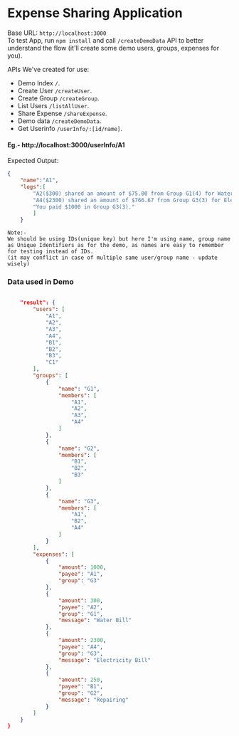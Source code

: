 # Expense Sharing Application
Base URL: `http://localhost:3000`  
To test App, run `npm install` and call `/createDemoData` API to better understand the flow (it'll create some demo users, groups, expenses for you).

APIs We've created for use:
* Demo Index `/`.
* Create User `/createUser`.
* Create Group `/createGroup`.
* List Users `/listAllUser`.
* Share Expense `/shareExpense`.
* Demo data `/createDemoData`.
* Get Userinfo `/userInfo/:[id/name]`. 

#### Eg.- http://localhost:3000/userInfo/A1
Expected Output:
```json
{
    "name":"A1",
    "logs":[
        "A2($300) shared an amount of $75.00 from Group G1(4) for Water Bill.",
        "A4($2300) shared an amount of $766.67 from Group G3(3) for Electricity Bill.",  
        "You paid $1000 in Group G3(3)."
        ]
    }
```

```
Note:-
We should be using IDs(unique key) but here I'm using name, group name as Unique Identifiers as for the demo, as names are easy to remember for testing instead of IDs.
(it may conflict in case of multiple same user/group name - update wisely)

```

### Data used in Demo
```json

    "result": {
        "users": [
            "A1",
            "A2",
            "A3",
            "A4",
            "B1",
            "B2",
            "B3",
            "C1"
        ],
        "groups": [
            {
                "name": "G1",
                "members": [
                    "A1",
                    "A2",
                    "A3",
                    "A4"
                ]
            },
            {
                "name": "G2",
                "members": [
                    "B1",
                    "B2",
                    "B3"
                ]
            },
            {
                "name": "G3",
                "members": [
                    "A1",
                    "B2",
                    "A4"
                ]
            }
        ],
        "expenses": [
            {
                "amount": 1000,
                "payee": "A1",
                "group": "G3"
            },
            {
                "amount": 300,
                "payee": "A2",
                "group": "G1",
                "message": "Water Bill"
            },
            {
                "amount": 2300,
                "payee": "A4",
                "group": "G3",
                "message": "Electricity Bill"
            },
            {
                "amount": 250,
                "payee": "B1",
                "group": "G2",
                "message": "Repairing"
            }
        ]
    }
}
```